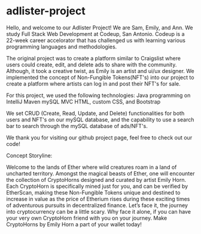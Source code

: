 # adlister-project

Hello, and welcome to our Adlister Project! We are Sam, Emily, and Ann. We study Full Stack Web Development at Codeup,
San Antonio. Codeup is a 22-week career accelorator that has challenged us with learning various programming languages
and methodologies.

The original project was to create a platform similar to Craigslist where users could create, edit, and delete ads to
share with the community. Although, it took a creative twist, as Emily is an artist and ui/ux designer. We implemented
the concept of Non-Fungible Tokens(NFT's) into our project to create a platform where artists can log in and post their
NFT's for sale.

For this project, we used the following technologies:
Java programming on IntelliJ Maven mySQL MVC HTML, custom CSS, and Bootstrap

We set CRUD (Create, Read, Update, and Delete) functionalities for both users and NFT's on our mySQL database, and the
capability to use a search bar to search through the mySQL database of ads/NFT's.

We thank you for visiting our github project page, feel free to check out our code!

Concept Storyline:

Welcome to the lands of Ether where wild creatures roam in a land of uncharted territory. Amongst the magical beasts of
Ether, one will encounter the collection of CryptoHorns designed and curated by artist Emily Horn. Each CryptoHorn is
specifically mined just for you, and can be verified by EtherScan, making these Non-Fungible Tokens unique and destined
to increase in value as the price of Etherium rises during these exciting times of adventurous pursuits in decentralized
finance. Let’s face it, the journey into cryptocurrency can be a little scary. Why face it alone, if you can have your
very own CryptoHorn friend with you on your journey. Make CryptoHorns by Emily Horn a part of your wallet today!
